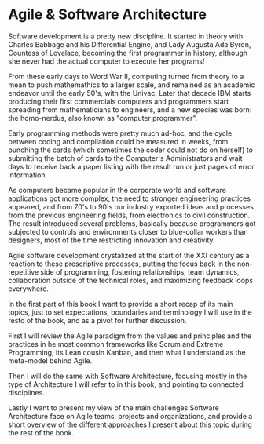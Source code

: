 # Agile & Software Architecture

Software development is a pretty new discipline. It started in theory with Charles Babbage and his Differential Engine, and Lady Augusta Ada Byron, Countess of Lovelace, becoming the first programmer in history, although she never had the actual computer to execute her programs!

From these early days to Word War II, computing turned from theory to a mean to push mathemathics to a larger scale, and remained as an academic endeavor until the early 50's, with the Univac. Later that decade IBM starts producing their first commercials computers and programmers start spreading from mathematicians to engineers, and a new species was born: the homo-nerdus, also known as "computer programmer".

Early programming methods were pretty much ad-hoc, and the cycle between coding and compilation could be measured in weeks, from punching the cards (which sometimes the coder could not do on herself) to submitting the batch of cards to the Computer's Administrators and wait days to receive back a paper listing with the result run or just pages of error information.

As computers became popular in the corporate world and software applications got more complex, the need to stronger engineering practices appeared, and from 70's to 90's our industry exported ideas and processes from the previous engineering fields, from electronics to civil construction. The result introduced several problems, basically because programmers got subjected to controls and environments closer to blue-collar workers than designers, most of the time restricting innovation and creativity.

Agile software development crystalized at the start of the XXI century as a reaction to these prescriptive processes, putting the focus back in the non-repetitive side of programming, fostering relationships, team dynamics, collaboration outside of the technical roles, and maximizing feedback loops everywhere.

In the first part of this book I want to provide a short recap of its main topics, just to set expectations, boundaries and terminology I will use in the resto of the book, and as a pivot for further discussion.

First I will review the Agile paradigm from the values and principles and the practices in he most common frameworks like Scrum and Extreme Programming, its Lean cousin Kanban, and then what I understand as the meta-model behind Agile.

Then I will do the same with Software Architecture, focusing mostly in the type of Architecture I will refer to in this book, and pointing to connected disciplines.

Lastly I want to present my view of the main challenges Software Architecture face on Agile teams, projects and organizations, and provide a short overview of the different approaches I present about this topic during the rest of the book.



